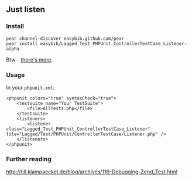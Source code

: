 ## Just listen

### Install

    pear channel-discover easybib.github.com/pear
    pear install easybib/Lagged_Test_PHPUnit_ControllerTestCase_Listener-alpha

Btw - [there's more](http://easybib.github.com/pear).

### Usage

In your `phpunit.xml`:

    <phpunit colors="true" syntaxCheck="true">
        <testsuite name="Your TestSuite">
            <file>AllTests.php</file>
        </testsuite>
        <listeners>
            <listener class="Lagged_Test_PHPUnit_ControllerTestCase_Listener" file="Lagged/Test/PHPUnit/ControllerTestCase/Listener.php" />
        </listeners>
    </phpunit>

### Further reading

http://till.klampaeckel.de/blog/archives/116-Debugging-Zend_Test.html
